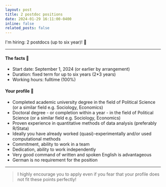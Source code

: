 ```yaml
---
layout: post
title: 2 postdoc positions
date: 2024-01-29 16:11:00-0400
inline: false
related_posts: false
---
```


I'm hiring: 2 postdocs (up to six year)! :rotating_light: 

---

#### The facts :hammer: 

<ul>
    <li>Start date: September 1, 2024 (or earlier by arrangement)</li>
    <li>Duration: fixed term for up to six years (2*3 years)</li>
    <li>Working hours: fulltime (100%)</li>
</ul>

#### Your profile :pushpin:

<ul>
    <li>Completed academic university degree in the field of Political Science (or a similar field e.g. Sociology,  Economics)</li>
    <li>Doctoral degree - or completion within a year - in the field of Political Science (or a similar field e.g.  Sociology, Economics)</li>
    <li>Proven experience in quantitative methods of data analysis (preferably R/Stata)</li>
    <li>Ideally you have already worked (quasi)-experimentally and/or used computational methods</li>
    <li>Commitment, ability to work in a team</li>
    <li>Dedication, ability to work independently</li>
    <li>Very good command of written and spoken English is advantageous</li>
    <li>German is no requirement for the position</li>
</ul>

---

> I highly encourage you to apply even if you fear that your profile does not fit these points perfectly! 
> 

